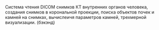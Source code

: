 Система чтения DICOM снимков КТ внутренних органов человека,
создания снимков в корональной проекции, поиска объектов почек и камней на снимках,
вычислеичя параметров камней, трехмерной визуализации.
(бэкэнд)
